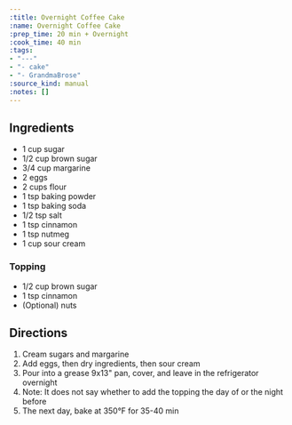 ```yaml
---
:title: Overnight Coffee Cake
:name: Overnight Coffee Cake
:prep_time: 20 min + Overnight
:cook_time: 40 min
:tags:
- "---"
- "- cake"
- "- GrandmaBrose"
:source_kind: manual
:notes: []
---
```


## Ingredients
- 1 cup sugar
- 1/2 cup brown sugar
- 3/4 cup margarine
- 2 eggs
- 2 cups flour
- 1 tsp baking powder
- 1 tsp baking soda
- 1/2 tsp salt
- 1 tsp cinnamon
- 1 tsp nutmeg
- 1 cup sour cream

### Topping
- 1/2 cup brown sugar
- 1 tsp cinnamon
- (Optional) nuts


## Directions
1. Cream sugars and margarine
2. Add eggs, then dry ingredients, then sour cream
3. Pour into a grease 9x13" pan, cover, and leave in the refrigerator overnight
4. Note: It does not say whether to add the topping the day of or the night before
5. The next day, bake at 350°F for 35-40 min
